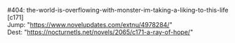 #404: the-world-is-overflowing-with-monster-im-taking-a-liking-to-this-life [c171] <br/>
Jump: "https://www.novelupdates.com/extnu/4978284/" <br/>
Dest: "https://nocturnetls.net/novels/2065/c171-a-ray-of-hope/"